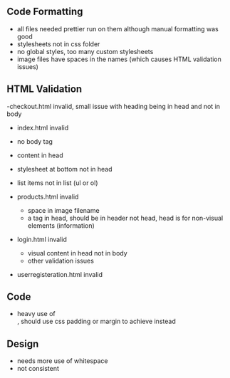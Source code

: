 ## Code Formatting

- all files needed prettier run on them although manual formatting was good
- stylesheets not in css folder
- no global styles, too many custom stylesheets
- image files have spaces in the names (which causes HTML validation issues)

## HTML Validation

-checkout.html invalid, small issue with heading being in head and not in body

- index.html invalid
- no body tag
- content in head
- stylesheet at bottom not in head
- list items not in list (ul or ol)

- products.html invalid

  - space in image filename
  - a tag in head, should be in header not head, head is for non-visual elements (information)

- login.html invalid

  - visual content in head not in body
  - other validation issues

- userregisteration.html invalid

## Code

- heavy use of <br>, should use css padding or margin to achieve instead

## Design

- needs more use of whitespace
- not consistent
